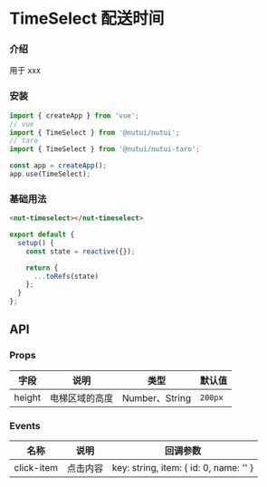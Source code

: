 # TimeSelect 配送时间

### 介绍

用于 xxx

### 安装

```javascript
import { createApp } from 'vue';
// vue
import { TimeSelect } from '@nutui/nutui';
// taro
import { TimeSelect } from '@nutui/nutui-taro';

const app = createApp();
app.use(TimeSelect);
```

### 基础用法

```html
<nut-timeselect></nut-timeselect>
```

```javascript
export default {
  setup() {
    const state = reactive({});

    return {
      ...toRefs(state)
    };
  }
};
```

## API

### Props

| 字段   | 说明           | 类型           | 默认值  |
| ------ | -------------- | -------------- | ------- |
| height | 电梯区域的高度 | Number、String | `200px` |

### Events

| 名称       | 说明     | 回调参数                               |
| ---------- | -------- | -------------------------------------- |
| click-item | 点击内容 | key: string, item: { id: 0, name: '' } |
